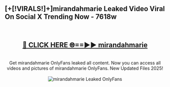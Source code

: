 <h2>[+[!VIRALS!]+]mirandahmarie Leaked Video Viral On Social X Trending Now - 7618w</h2>
<br>
<div align="center">
<h2><a href="https://libra.edu.pl?mirandahmarie" rel="nofollow">🔴 CLICK HERE 🌐==►► mirandahmarie</a></h2>
<br>
Get mirandahmarie OnlyFans leaked all content. Now you can access all videos and pictures of mirandahmarie OnlyFans. New Updated Files 2025!
<br>
<br>
<a href="https://libra.edu.pl?mirandahmarie" rel="nofollow" data-target="animated-image.originalLink"><img src="https://i.ibb.co.com/WyWwxjT/player-gif2.gif" alt="mirandahmarie Leaked OnlyFans" style="max-width: 100%; display: inline-block;" data-target="animated-image.originalImage"></a>
</div>
<br>